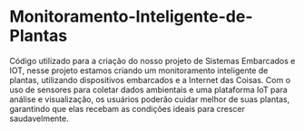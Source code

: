 # Monitoramento-Inteligente-de-Plantas

Código utilizado para a criação do nosso projeto de Sistemas Embarcados e IOT, nesse projeto estamos criando um monitoramento inteligente de plantas, utilizando dispositivos embarcados e a Internet das Coisas. Com o uso de sensores para coletar dados ambientais e uma plataforma IoT para análise e visualização, os usuários poderão cuidar melhor de suas plantas, garantindo que elas recebam as condições ideais para crescer saudavelmente.
